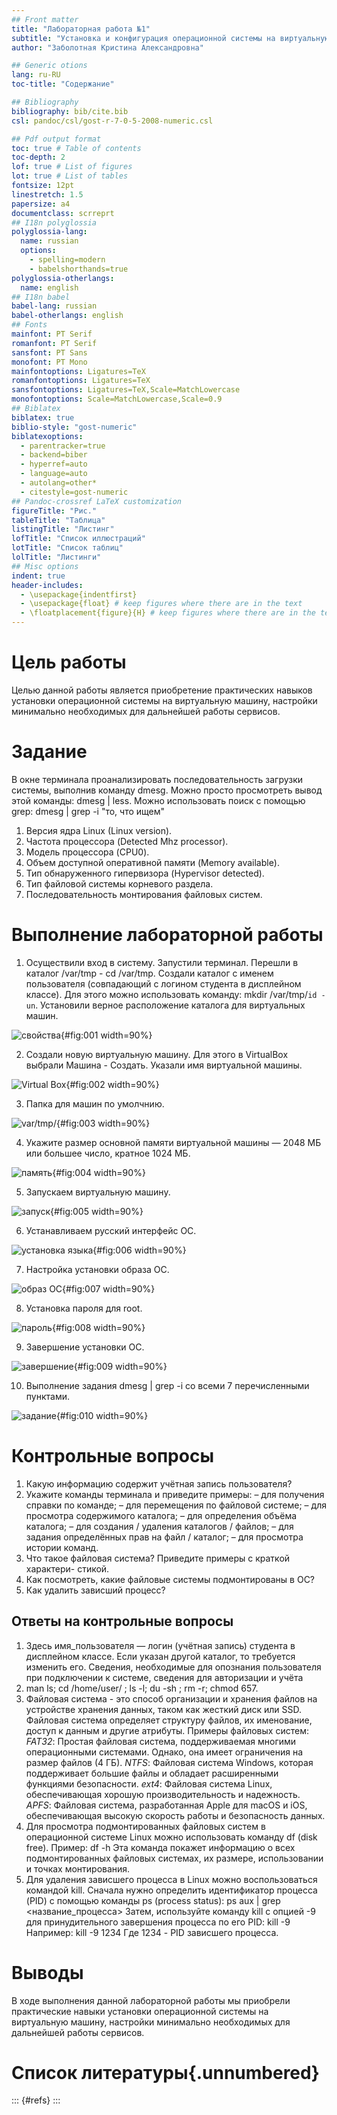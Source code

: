 ```yaml
---
## Front matter
title: "Лабораторная работа №1"
subtitle: "Установка и конфигурация операционной системы на виртуальную машину"
author: "Заболотная Кристина Александровна"

## Generic otions
lang: ru-RU
toc-title: "Содержание"

## Bibliography
bibliography: bib/cite.bib
csl: pandoc/csl/gost-r-7-0-5-2008-numeric.csl

## Pdf output format
toc: true # Table of contents
toc-depth: 2
lof: true # List of figures
lot: true # List of tables
fontsize: 12pt
linestretch: 1.5
papersize: a4
documentclass: scrreprt
## I18n polyglossia
polyglossia-lang:
  name: russian
  options:
	- spelling=modern
	- babelshorthands=true
polyglossia-otherlangs:
  name: english
## I18n babel
babel-lang: russian
babel-otherlangs: english
## Fonts
mainfont: PT Serif
romanfont: PT Serif
sansfont: PT Sans
monofont: PT Mono
mainfontoptions: Ligatures=TeX
romanfontoptions: Ligatures=TeX
sansfontoptions: Ligatures=TeX,Scale=MatchLowercase
monofontoptions: Scale=MatchLowercase,Scale=0.9
## Biblatex
biblatex: true
biblio-style: "gost-numeric"
biblatexoptions:
  - parentracker=true
  - backend=biber
  - hyperref=auto
  - language=auto
  - autolang=other*
  - citestyle=gost-numeric
## Pandoc-crossref LaTeX customization
figureTitle: "Рис."
tableTitle: "Таблица"
listingTitle: "Листинг"
lofTitle: "Список иллюстраций"
lotTitle: "Список таблиц"
lolTitle: "Листинги"
## Misc options
indent: true
header-includes:
  - \usepackage{indentfirst}
  - \usepackage{float} # keep figures where there are in the text
  - \floatplacement{figure}{H} # keep figures where there are in the text
---
```


# Цель работы

Целью данной работы является приобретение практических навыков установки операционной системы на виртуальную машину, настройки минимально необходимых для дальнейшей работы сервисов.

# Задание

В окне терминала проанализировать последовательность загрузки системы, выполнив команду dmesg. Можно просто просмотреть вывод этой команды: dmesg | less.
Можно использовать поиск с помощью grep:
dmesg | grep -i "то, что ищем"

1. Версия ядра Linux (Linux version).
2. Частота процессора (Detected Mhz processor).
3. Модель процессора (CPU0).
4. Объем доступной оперативной памяти (Memory available).
5. Тип обнаруженного гипервизора (Hypervisor detected).
6. Тип файловой системы корневого раздела.
7. Последовательность монтирования файловых систем.


# Выполнение лабораторной работы

1. Осуществили вход в систему. Запустили терминал. Перешли в каталог /var/tmp - cd /var/tmp. 
Создали каталог с именем пользователя (совпадающий с логином студента в дисплейном классе). Для этого можно использовать команду: mkdir /var/tmp/`id -un`. Установили верное расположение каталога для виртуальных машин. 

![свойства](image/л11.png){#fig:001 width=90%}

2. Создали новую виртуальную машину. Для этого в VirtualBox выбрали Машина - Создать. Указали имя виртуальной машины. 

![Virtual Box](image/л12.png){#fig:002 width=90%}

3. Папка для машин по умолчнию. 

![var/tmp/](image/л13.png){#fig:003 width=90%}

4. Укажите размер основной памяти виртуальной машины — 2048 МБ или большее число, кратное 1024 МБ. 

![память](image/л14.png){#fig:004 width=90%}

5. Запускаем виртуальную машину. 

![запуск](image/л15.png){#fig:005 width=90%}

6. Устанавливаем русский интерфейс ОС.

![установка языка](image/л16.png){#fig:006 width=90%}

7. Настройка установки образа ОС.

![образ ОС](image/л17.png){#fig:007 width=90%}

8. Установка пароля для root.

![пароль](image/л18.png){#fig:008 width=90%}

9. Завершение установки ОС. 

![завершение](image/л19.png){#fig:009 width=90%}

10. Выполнение задания dmesg | grep -i со всеми 7 перечисленными пунктами. 

![задание](image/л110.png){#fig:010 width=90%}

# Контрольные вопросы

1. Какую информацию содержит учётная запись пользователя?
2. Укажите команды терминала и приведите примеры:
– для получения справки по команде;
– для перемещения по файловой системе;
– для просмотра содержимого каталога;
– для определения объёма каталога;
– для создания / удаления каталогов / файлов;
– для задания определённых прав на файл / каталог;
– для просмотра истории команд.
3. Что такое файловая система? Приведите примеры с краткой характери-
стикой.
4. Как посмотреть, какие файловые системы подмонтированы в ОС?
5. Как удалить зависший процесс?

## Ответы на контрольные вопросы

1. Здесь имя_пользователя — логин (учётная запись) студента в дисплейном классе. Если указан другой каталог, то требуется изменить его. Сведения, необходимые для опознания пользователя при подключении к системе, сведения для авторизации и учёта
2. man ls; cd /home/user/ ; ls -l; du -sh ; rm -r; chmod 657.
3. Файловая система - это способ организации и хранения файлов на устройстве хранения данных, таком как жесткий диск или SSD. Файловая система определяет структуру файлов, их именование, доступ к данным и другие атрибуты. Примеры файловых систем:
*FAT32*: Простая файловая система, поддерживаемая многими операционными системами. Однако, она имеет ограничения на размер файлов (4 ГБ).
*NTFS*: Файловая система Windows, которая поддерживает большие файлы и обладает расширенными функциями безопасности.
*ext4*: Файловая система Linux, обеспечивающая хорошую производительность и надежность.
*APFS*: Файловая система, разработанная Apple для macOS и iOS, обеспечивающая высокую скорость работы и безопасность данных.
4. Для просмотра подмонтированных файловых систем в операционной системе Linux можно использовать команду df (disk free). Пример:
df -h
Эта команда покажет информацию о всех подмонтированных файловых системах, их размере, использовании и точках монтирования.
5. Для удаления зависшего процесса в Linux можно воспользоваться командой kill. Сначала нужно определить идентификатор процесса (PID) с помощью команды ps (process status):
ps aux | grep <название_процесса>
Затем, используйте команду kill с опцией -9 для принудительного завершения процесса по его PID:
kill -9 <PID>
Например:
kill -9 1234
Где 1234 - PID зависшего процесса.

# Выводы

В ходе выполнения данной лабораторной работы мы приобрели практические навыки установки операционной системы на виртуальную машину, настройки минимально необходимых для дальнейшей работы сервисов.

# Список литературы{.unnumbered}

::: {#refs}
:::
